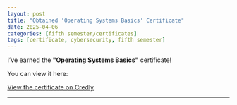 ```yaml
---
layout: post
title: "Obtained 'Operating Systems Basics' Certificate"
date: 2025-04-06
categories: [fifth semester/certificates]
tags: [certificate, cybersecurity, fifth semester]
---
```


I’ve earned the **"Operating Systems Basics"** certificate!

You can view it here:

[View the certificate on Credly](https://www.credly.com/badges/4e06b833-f609-4c61-ac87-04933f995afe)

---

